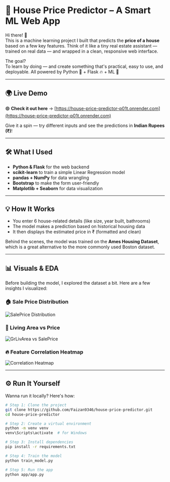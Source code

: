 # 🏡 House Price Predictor – A Smart ML Web App

Hi there! 👋  
This is a machine learning project I built that predicts the **price of a house** based on a few key features. Think of it like a tiny real estate assistant — trained on real data — and wrapped in a clean, responsive web interface.

The goal?  
To learn by doing — and create something that's practical, easy to use, and deployable. All powered by Python 🐍 + Flask 🔥 + ML 🧠

---

## 🌍 Live Demo

🟢 **Check it out here** → [https://house-price-predictor-p01t.onrender.com](https://house-price-predictor-p01t.onrender.com)

Give it a spin — try different inputs and see the predictions in **Indian Rupees (₹)**!

---

## 🛠 What I Used

- **Python & Flask** for the web backend
- **scikit-learn** to train a simple Linear Regression model
- **pandas + NumPy** for data wrangling
- **Bootstrap** to make the form user-friendly
- **Matplotlib + Seaborn** for data visualization

---

## 💡 How It Works

- You enter 6 house-related details (like size, year built, bathrooms)
- The model makes a prediction based on historical housing data
- It then displays the estimated price in ₹ (formatted and clean)

Behind the scenes, the model was trained on the **Ames Housing Dataset**, which is a great alternative to the more commonly used Boston dataset.

---

## 📊 Visuals & EDA

Before building the model, I explored the dataset a bit. Here are a few insights I visualized:

### 🏠 Sale Price Distribution
![SalePrice Distribution](app/static/saleprice_distribution.png)

### 📏 Living Area vs Price
![GrLivArea vs SalePrice](app/static/grlivarea_vs_saleprice.png)

### 🔥 Feature Correlation Heatmap
![Correlation Heatmap](app/static/correlation_heatmap.png)

---

## ⚙️ Run It Yourself

Wanna run it locally? Here's how:

```bash
# Step 1: Clone the project
git clone https://github.com/Faizan9346/house-price-predictor.git
cd house-price-predictor

# Step 2: Create a virtual environment
python -m venv venv
venv\Scripts\activate  # for Windows

# Step 3: Install dependencies
pip install -r requirements.txt

# Step 4: Train the model
python train_model.py

# Step 5: Run the app
python app/app.py
